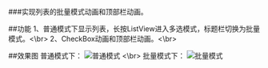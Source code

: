 ###实现列表的批量模式动画和顶部栏动画。

##功能
1、普通模式下显示列表，长按ListView进入多选模式，标题栏切换为批量模式。<\br>
2、CheckBox动画和顶部栏动画。<\br>

##效果图
普通模式下：
![普通模式](http://image.baidu.com/detail/newindex?col=&tag=&pn=1&pid=30238502140&aid=411160477&user_id=207151178&setid=-1&sort=0&newsPn=&star=&fr=&from=2)
<\br>
批量模式下：
![批量模式](http://image.baidu.com/detail/newindex?col=&tag=&pn=0&pid=30238528327&aid=411160477&user_id=207151178&setid=-1&sort=0&newsPn=&star=&fr=&from=2)
